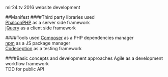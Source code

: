 mir24.tv 2016 website development

##Manifest
####Third party libraries used  
[PhalconPHP](https://phalconphp.com) as a server side framework  
[jQuery](https://jquery.com/) as a client side framework  

####Tools used 
[Composer](https://getcomposer.org/) as a PHP dependencies manager  
[npm](https://www.npmjs.com/) as a JS package manager  
[Codeception](http://codeception.com/) as a testing framework  

####Basic concepts and development approaches
Agile as a development workflow framework  
TDD for public API
